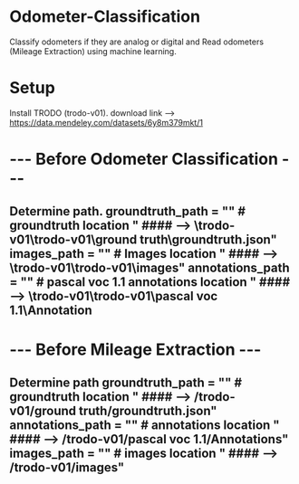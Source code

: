 # Odometer-Classification
Classify odometers if they are analog or digital and Read odometers (Mileage Extraction) using machine learning.


# Setup
Install TRODO (trodo-v01). 
download link --> https://data.mendeley.com/datasets/6y8m379mkt/1


# ---  Before Odometer Classification  ---
Determine path.
groundtruth_path = ""    # groundtruth location     "  #### -->  \trodo-v01\trodo-v01\ground truth\groundtruth.json"
images_path = ""         # Images location      " #### -->  \trodo-v01\trodo-v01\images"
annotations_path = ""    # pascal voc 1.1 annotations location      "  #### -->  \trodo-v01\trodo-v01\pascal voc 1.1\Annotation
-----------------------------------------


# ---  Before Mileage Extraction  ---
Determine path
groundtruth_path = ""     # groundtruth location  "  #### -->  /trodo-v01/ground truth/groundtruth.json"
annotations_path = ""     # annotations location  "  #### -->  /trodo-v01/pascal voc 1.1/Annotations"
images_path = ""          # images location  "  #### -->  /trodo-v01/images"
------------------------------------
